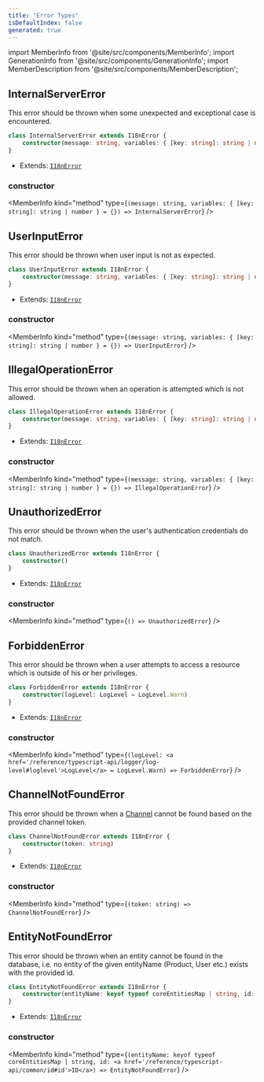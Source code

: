 ```yaml
---
title: "Error Types"
isDefaultIndex: false
generated: true
---
```

<!-- This file was generated from the Vendure source. Do not modify. Instead, re-run the "docs:build" script -->
import MemberInfo from '@site/src/components/MemberInfo';
import GenerationInfo from '@site/src/components/GenerationInfo';
import MemberDescription from '@site/src/components/MemberDescription';


## InternalServerError

<GenerationInfo sourceFile="packages/core/src/common/error/errors.ts" sourceLine="14" packageName="@bb-vendure/core" />

This error should be thrown when some unexpected and exceptional case is encountered.

```ts title="Signature"
class InternalServerError extends I18nError {
    constructor(message: string, variables: { [key: string]: string | number } = {})
}
```
* Extends: <code><a href='/reference/typescript-api/errors/i18n-error#i18nerror'>I18nError</a></code>



<div className="members-wrapper">

### constructor

<MemberInfo kind="method" type={`(message: string, variables: { [key: string]: string | number } = {}) => InternalServerError`}   />




</div>


## UserInputError

<GenerationInfo sourceFile="packages/core/src/common/error/errors.ts" sourceLine="27" packageName="@bb-vendure/core" />

This error should be thrown when user input is not as expected.

```ts title="Signature"
class UserInputError extends I18nError {
    constructor(message: string, variables: { [key: string]: string | number } = {})
}
```
* Extends: <code><a href='/reference/typescript-api/errors/i18n-error#i18nerror'>I18nError</a></code>



<div className="members-wrapper">

### constructor

<MemberInfo kind="method" type={`(message: string, variables: { [key: string]: string | number } = {}) => UserInputError`}   />




</div>


## IllegalOperationError

<GenerationInfo sourceFile="packages/core/src/common/error/errors.ts" sourceLine="40" packageName="@bb-vendure/core" />

This error should be thrown when an operation is attempted which is not allowed.

```ts title="Signature"
class IllegalOperationError extends I18nError {
    constructor(message: string, variables: { [key: string]: string | number } = {})
}
```
* Extends: <code><a href='/reference/typescript-api/errors/i18n-error#i18nerror'>I18nError</a></code>



<div className="members-wrapper">

### constructor

<MemberInfo kind="method" type={`(message: string, variables: { [key: string]: string | number } = {}) => IllegalOperationError`}   />




</div>


## UnauthorizedError

<GenerationInfo sourceFile="packages/core/src/common/error/errors.ts" sourceLine="53" packageName="@bb-vendure/core" />

This error should be thrown when the user's authentication credentials do not match.

```ts title="Signature"
class UnauthorizedError extends I18nError {
    constructor()
}
```
* Extends: <code><a href='/reference/typescript-api/errors/i18n-error#i18nerror'>I18nError</a></code>



<div className="members-wrapper">

### constructor

<MemberInfo kind="method" type={`() => UnauthorizedError`}   />




</div>


## ForbiddenError

<GenerationInfo sourceFile="packages/core/src/common/error/errors.ts" sourceLine="67" packageName="@bb-vendure/core" />

This error should be thrown when a user attempts to access a resource which is outside of
his or her privileges.

```ts title="Signature"
class ForbiddenError extends I18nError {
    constructor(logLevel: LogLevel = LogLevel.Warn)
}
```
* Extends: <code><a href='/reference/typescript-api/errors/i18n-error#i18nerror'>I18nError</a></code>



<div className="members-wrapper">

### constructor

<MemberInfo kind="method" type={`(logLevel: <a href='/reference/typescript-api/logger/log-level#loglevel'>LogLevel</a> = LogLevel.Warn) => ForbiddenError`}   />




</div>


## ChannelNotFoundError

<GenerationInfo sourceFile="packages/core/src/common/error/errors.ts" sourceLine="81" packageName="@bb-vendure/core" />

This error should be thrown when a <a href='/reference/typescript-api/entities/channel#channel'>Channel</a> cannot be found based on the provided
channel token.

```ts title="Signature"
class ChannelNotFoundError extends I18nError {
    constructor(token: string)
}
```
* Extends: <code><a href='/reference/typescript-api/errors/i18n-error#i18nerror'>I18nError</a></code>



<div className="members-wrapper">

### constructor

<MemberInfo kind="method" type={`(token: string) => ChannelNotFoundError`}   />




</div>


## EntityNotFoundError

<GenerationInfo sourceFile="packages/core/src/common/error/errors.ts" sourceLine="95" packageName="@bb-vendure/core" />

This error should be thrown when an entity cannot be found in the database, i.e. no entity of
the given entityName (Product, User etc.) exists with the provided id.

```ts title="Signature"
class EntityNotFoundError extends I18nError {
    constructor(entityName: keyof typeof coreEntitiesMap | string, id: ID)
}
```
* Extends: <code><a href='/reference/typescript-api/errors/i18n-error#i18nerror'>I18nError</a></code>



<div className="members-wrapper">

### constructor

<MemberInfo kind="method" type={`(entityName: keyof typeof coreEntitiesMap | string, id: <a href='/reference/typescript-api/common/id#id'>ID</a>) => EntityNotFoundError`}   />




</div>

